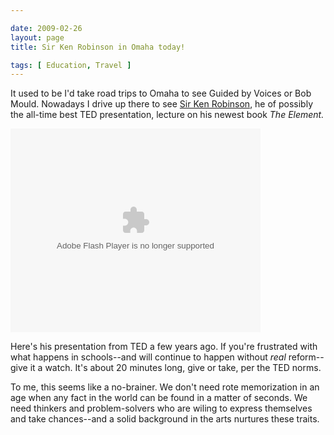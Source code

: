```yaml
--- 

date: 2009-02-26
layout: page
title: Sir Ken Robinson in Omaha today!

tags: [ Education, Travel ]
---
```

It used to be I'd take road trips to Omaha to see Guided by Voices or Bob Mould. Nowadays I drive up there to see <a href="http://www.thekaneko.org/events/kenrobinson/index.html">Sir Ken Robinson</a>, he of possibly the all-time best TED presentation, lecture on his newest book <em>The Element.</em>

<embed id="VideoPlayback" src="http://video.google.com/googleplayer.swf?docid=-4964296663335083307&hl=en&fs=true" style="width:400px;height:326px" allowFullScreen="true" allowScriptAccess="always" type="application/x-shockwave-flash"> </embed>

Here's his presentation from TED a few years ago. If you're frustrated with what happens in schools--and will continue to happen without <em>real</em> reform--give it a watch. It's about 20 minutes long, give or take, per the TED norms.

To me, this seems like a no-brainer. We don't need rote memorization in an age when any fact in the world can be found in a matter of seconds. We need thinkers and problem-solvers who are wiling to express themselves and take chances--and a solid background in the arts nurtures these traits.
